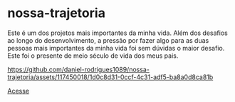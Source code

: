 # nossa-trajetoria
Este é um dos projetos mais importantes da minha vida. Além dos desafios ao longo do desenvolvimento, a pressão por fazer algo para as duas pessoas mais importantes da minha vida foi sem dúvidas o maior desafio. Este foi o presente de meio século de vida dos meus pais.


https://github.com/daniel-rodrigues1089/nossa-trajetoria/assets/117450018/1d0c8d31-0ccf-4c31-adf5-ba8a0d8ca81b

<a href="http://nossatrajetoria.infinityfreeapp.com/nossatrajetoria/" target="_blank">Acesse</a>

